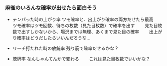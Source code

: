 ### 麻雀のいろんな確率が出せたら面白そう
* テンパった時の上がり率
ツモ確率と、出上がり確率の両方だせたら最高　　
ツモ確率はツモ回数、待ちの枚数（見た目枚数）で確率を出す　　
見た目枚数で出すしかないから、場況までは無理、あくまで見た目の確率　　
出上がり確率はどうだしたらいいんだろうな…　　

* リーチ打たれた時の放銃率
残り筋で確率だせるかな？　　

* 聴牌率
なんしゃんてんかで変わる　　
これは見た目枚数でいいかな？

